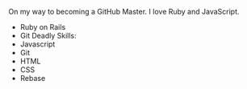 On my way to becoming a GitHub Master. I love Ruby and JavaScript.

* Ruby on Rails
* Git
Deadly Skills:
* Javascript
* Git
* HTML
* CSS
* Rebase

